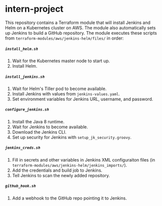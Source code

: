 # intern-project
This repository contains a Terraform module that will install Jenkins and Helm on a Kubernetes cluster on AWS. The module also automatically sets up Jenkins to build a GitHub repository. The module executes these scripts from `terraform-modules/aws/jenkins-helm/files/` in order:


##### `install_helm.sh`
1. Wait for the Kubernetes master node to start up.
1. Install Helm.

##### `install_jenkins.sh`
1. Wait for Helm's Tiller pod to become available.
1. Install Jenkins with values from `jenkins-values.yaml`.
1. Set environment variables for Jenkins URL, username, and password.

##### `configure_jenkins.sh`
1. Install the Java 8 runtime.
1. Wait for Jenkins to become available.
1. Download the Jenkins CLI.
1. Set up security for Jenkins with `setup_jk_security.groovy`.

##### `jenkins_creds.sh`
1. Fill in secrets and other variables in Jenkins XML configuraiton files (in `terraform-modules/aws/jenkins-helm/jenkins_imports/`).
1. Add the credentials and build job to Jenkins.
1. Tell Jenkins to scan the newly added repository.

##### `github_hook.sh`
1. Add a webhook to the GitHub repo pointing it to Jenkins.
